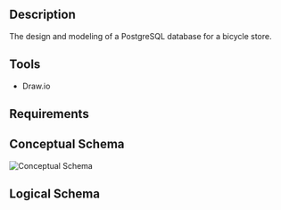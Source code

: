 ## Description
The design and modeling of a PostgreSQL database for a bicycle store.

## Tools
- Draw.io

## Requirements

## Conceptual Schema
![Conceptual Schema](https://github.com/Lu15700/database_modeling_for_postgresql/assets/102251361/124a3291-6091-454b-9ef3-fcce645cd064)



## Logical Schema
